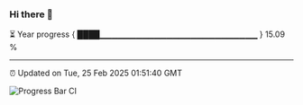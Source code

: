 ### Hi there 👋

⏳ Year progress { ████▁▁▁▁▁▁▁▁▁▁▁▁▁▁▁▁▁▁▁▁▁▁▁▁▁▁ } 15.09 %

---

⏰ Updated on Tue, 25 Feb 2025 01:51:40 GMT

![Progress Bar CI](https://github.com/DhruviPatel157/GitHub-Actions-Demo/workflows/Progress%20Bar%20CI/badge.svg)
